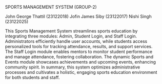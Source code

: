 SPORTS MANAGEMENT SYSTEM (GROUP-2)

John George Thattil (23122018)
Jofin James Siby (23122017)
Nishi Singh (23122025)

This Sports Management System streamlines sports education by integrating three modules:
Admin, Student Login, and Staff Login. Administrators efficiently handle user accounts, while
students access personalized tools for tracking attendance, results, and support services. The
Staff Login module enables mentors to monitor student performance and manage attendance,
fostering collaboration. The dynamic Sports and Events module showcases achievements and
upcoming events, enhancing community spirit. In summary, this system optimizes administrative
processes and cultivates a holistic, engaging sports education environment for both students and
staff.

